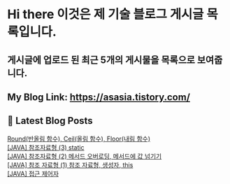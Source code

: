 # Hi there 이것은 제 기술 블로그 게시글 목록입니다.
## 게시글에 업로드 된 최근 5개의 게시물을 목록으로 보여줍니다.

## My Blog Link: https://asasia.tistory.com/

## 📕 Latest Blog Posts

<a href=https://asasia.tistory.com/70>Round(반올림 함수), Ceil(올림 함수), Floor(내림 함수)</a></br><a href=https://asasia.tistory.com/69>[JAVA] 참조자료형 (3) static</a></br><a href=https://asasia.tistory.com/68>[JAVA] 참조자료형 (2) 메서드 오버로딩, 메서드에 값 넘기기</a></br><a href=https://asasia.tistory.com/67>[JAVA] 참조 자료형 (1) 참조 자료형, 생성자, this</a></br><a href=https://asasia.tistory.com/66>[JAVA] 접근 제어자</a></br>